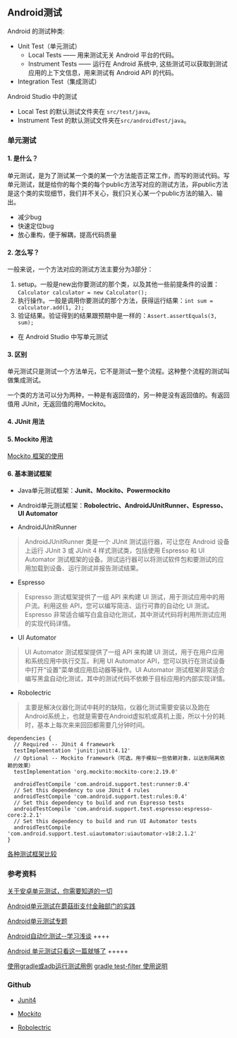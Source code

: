 ## Android测试

Android 的测试种类:

- Unit Test（单元测试）
  - Local Tests —— 用来测试无关 Android 平台的代码。
  - Instrument Tests —— 运行在 Android 系统中, 这些测试可以获取到测试应用的上下文信息，用来测试有 Android API 的代码。
- Integration Test（集成测试）

Android Studio 中的测试

- Local Test 的默认测试文件夹在 `src/test/java`。
- Instrument Test 的默认测试文件夹在`src/androidTest/java`。

### 单元测试

#### 1. 是什么？

单元测试，是为了测试某一个类的某一个方法能否正常工作，而写的测试代码。写单元测试，就是给你的每个类的每个public方法写对应的测试方法，非public方法是这个类的实现细节，我们并不关心，我们只关心某一个public方法的输入、输出。

- 减少bug
- 快速定位bug
- 放心重构，便于解耦，提高代码质量

#### 2. 怎么写？
一般来说，一个方法对应的测试方法主要分为3部分：

1. setup。一般是new出你要测试的那个类，以及其他一些前提条件的设置：`Calculator calculator = new Calculator();`
2. 执行操作。一般是调用你要测试的那个方法，获得运行结果：`int sum = calculator.add(1, 2);`
3. 验证结果。验证得到的结果跟预期中是一样的：`Assert.assertEquals(3, sum);`

- 在 Android Studio 中写单元测试

#### 3. 区别

单元测试只是测试一个方法单元，它不是测试一整个流程。这种整个流程的测试叫做集成测试。

一个类的方法可以分为两种，一种是有返回值的，另一种是没有返回值的。有返回值用 JUnit，无返回值的用Mockito。

#### 4. JUnit 用法

#### 5. Mockito 用法

[Mockito 框架的使用](https://blog.csdn.net/qq_17766199/article/details/78450007)

#### 6. 基本测试框架

- Java单元测试框架：**Junit、Mockito、Powermockito**
- Android单元测试框架：**Robolectric、AndroidJUnitRunner、Espresso、UI Automator**

- AndroidJUnitRunner
> AndroidJUnitRunner 类是一个 JUnit 测试运行器，可让您在 Android 设备上运行 JUnit 3 或 JUnit 4 样式测试类，包括使用 Espresso 和 UI Automator 测试框架的设备。测试运行器可以将测试软件包和要测试的应用加载到设备、运行测试并报告测试结果。
- Espresso
> Espresso 测试框架提供了一组 API 来构建 UI 测试，用于测试应用中的用户流。利用这些 API，您可以编写简洁、运行可靠的自动化 UI 测试。Espresso 非常适合编写白盒自动化测试，其中测试代码将利用所测试应用的实现代码详情。
- UI Automator
> UI Automator 测试框架提供了一组 API 来构建 UI 测试，用于在用户应用和系统应用中执行交互。利用 UI Automator API，您可以执行在测试设备中打开“设置”菜单或应用启动器等操作。UI Automator 测试框架非常适合编写黑盒自动化测试，其中的测试代码不依赖于目标应用的内部实现详情。
- Robolectric
> 主要是解决仪器化测试中耗时的缺陷，仪器化测试需要安装以及跑在Android系统上，也就是需要在Android虚拟机或真机上面，所以十分的耗时，基本上每次来来回回都需要几分钟时间。

```
dependencies {
  // Required -- JUnit 4 framework
  testImplementation 'junit:junit:4.12'
  // Optional -- Mockito framework（可选，用于模拟一些依赖对象，以达到隔离依赖的效果）
  testImplementation 'org.mockito:mockito-core:2.19.0'

  androidTestCompile 'com.android.support.test:runner:0.4'
  // Set this dependency to use JUnit 4 rules
  androidTestCompile 'com.android.support.test:rules:0.4'
  // Set this dependency to build and run Espresso tests
  androidTestCompile 'com.android.support.test.espresso:espresso-core:2.2.1'
  // Set this dependency to build and run UI Automator tests
  androidTestCompile 'com.android.support.test.uiautomator:uiautomator-v18:2.1.2'
}
```

[各种测试框架比较](https://davidleee.com/2017/07/04/Android-unit-test-lib-compare/)

### 参考资料

[关于安卓单元测试，你需要知道的一切](http://chriszou.com/2016/06/07/android-unit-testing-everything-you-need-to-know.html)

[Android单元测试在蘑菇街支付金融部门的实践](http://chriszou.com/2016/04/25/android-unit-testing-wechat-group-share.html)

[Android单元测试专题](https://blog.csdn.net/qq_17766199/article/details/78243176#commentBox)

[Android自动化测试--学习浅谈](https://www.jianshu.com/p/cb06c4be07fa) ++++

[Android 单元测试只看这一篇就够了](https://mp.weixin.qq.com/s?__biz=MzIwMTAzMTMxMg==&mid=2649492976&idx=1&sn=4bd263ca5e2f323648d8c3c670d68f93&chksm=8eec860fb99b0f195c98acabca6152306d95da626a03702a99d2c623976122bb7a3e8ab89a43&mpshare=1&scene=1&srcid=0725lVabnvtGaPRefBuRHVnB&pass_ticket=PrmhlMsETyCbtkVppItoPf2NsezymOWa7X5IDHGSqEIGdeb7FY9HHUkspypBW4RY#rd) +++++

[使用gradle或adb运行测试用例](https://developer.android.com/studio/test/command-line)
[gradle test-filter 使用说明](https://docs.gradle.org/current/userguide/java_testing.html#test_filtering)

### Github

- [Junit4](https://github.com/junit-team/junit4)

- [Mockito](https://github.com/mockito/mockito)

- [Robolectric](https://github.com/robolectric/robolectric)